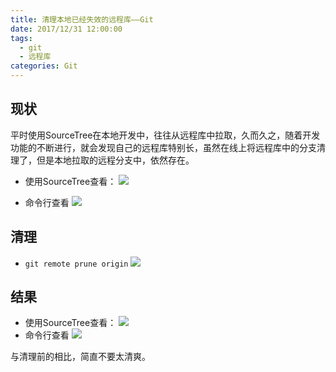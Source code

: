 ```yaml
---
title: 清理本地已经失效的远程库——Git
date: 2017/12/31 12:00:00
tags:
  - git
  - 远程库
categories: Git
---
```


## 现状
平时使用SourceTree在本地开发中，往往从远程库中拉取，久而久之，随着开发功能的不断进行，就会发现自己的远程库特别长，虽然在线上将远程库中的分支清理了，但是本地拉取的远程分支中，依然存在。
- 使用SourceTree查看：
![](https://img.ryoma.top/Git/1.png)
<!-- more -->

- 命令行查看
![](https://img.ryoma.top/Git/2.png)

## 清理
- ```git remote prune origin``` 
![](https://img.ryoma.top/Git/3.png)

## 结果
- 使用SourceTree查看：
![](https://img.ryoma.top/Git/4.png)
- 命令行查看
![](https://img.ryoma.top/Git/5.png)

与清理前的相比，简直不要太清爽。